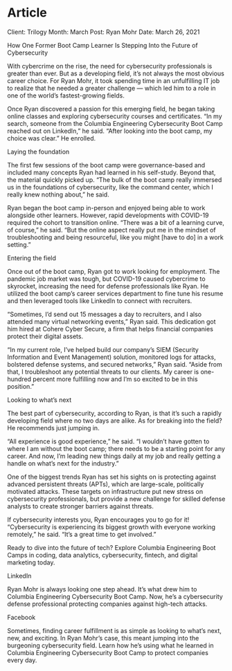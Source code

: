# Article


Client: Trilogy
Month: March
Post: Ryan Mohr
Date: March 26, 2021

How One Former Boot Camp Learner Is Stepping Into the Future of Cybersecurity

With cybercrime on the rise, the need for cybersecurity professionals is greater than ever. But as a developing field, it’s not always the most obvious career choice. For Ryan Mohr, it took spending time in an unfulfilling IT job to realize that he needed a greater challenge — which led him to a role in one of the world’s fastest-growing fields.

Once Ryan discovered a passion for this emerging field, he began taking online classes and exploring cybersecurity courses and certificates. “In my search, someone from the Columbia Engineering Cybersecurity Boot Camp reached out on LinkedIn,” he said. “After looking into the boot camp, my choice was clear.” He enrolled. 

Laying the foundation

The first few sessions of the boot camp were governance-based and included many concepts Ryan had learned in his self-study. Beyond that, the material quickly picked up. “The bulk of the boot camp really immersed us in the foundations of cybersecurity, like the command center, which I really knew nothing about,” he said. 

Ryan began the boot camp in-person and enjoyed being able to work alongside other learners. However, rapid developments with COVID-19 required the cohort to transition online. “There was a bit of a learning curve, of course,” he said. “But the online aspect really put me in the mindset of troubleshooting and being resourceful, like you might [have to do] in a work setting.” 

Entering the field

Once out of the boot camp, Ryan got to work looking for employment. The pandemic job market was tough, but COVID-19 caused cybercrime to skyrocket, increasing the need for defense professionals like Ryan. He utilized the boot camp’s career services department to fine tune his resume and then leveraged tools like LinkedIn to connect with recruiters. 

“Sometimes, I’d send out 15 messages a day to recruiters, and I also attended many virtual networking events,” Ryan said. This dedication got him hired at Cohere Cyber Secure, a firm that helps financial companies protect their digital assets. 

“In my current role, I’ve helped build our company’s SIEM (Security Information and Event Management) solution, monitored logs for attacks, bolstered defense systems, and secured networks,” Ryan said. “Aside from that, I troubleshoot any potential threats to our clients. My career is one-hundred percent more fulfilling now and I’m so excited to be in this position.” 

Looking to what’s next 

The best part of cybersecurity, according to Ryan, is that it’s such a rapidly developing field where no two days are alike. As for breaking into the field? He recommends just jumping in. 

“All experience is good experience,” he said. “I wouldn’t have gotten to where I am without the boot camp; there needs to be a starting point for any career. And now, I’m leading new things daily at my job and really getting a handle on what’s next for the industry.”

One of the biggest trends Ryan has set his sights on is protecting against advanced persistent threats (APTs), which are large-scale, politically motivated attacks. These targets on infrastructure put new stress on cybersecurity professionals, but provide a new challenge for skilled defense analysts to create stronger barriers against threats. 

If cybersecurity interests you, Ryan encourages you to go for it! “Cybersecurity is experiencing its biggest growth with everyone working remotely,” he said. “It’s a great time to get involved.” 

Ready to dive into the future of tech? Explore Columbia Engineering Boot Camps in coding, data analytics, cybersecurity, fintech, and digital marketing today.

LinkedIn

Ryan Mohr is always looking one step ahead. It’s what drew him to Columbia Engineering Cybersecurity Boot Camp. Now, he’s a cybersecurity defense professional protecting companies against high-tech attacks. 

Facebook

Sometimes, finding career fulfillment is as simple as looking to what’s next, new, and exciting. In Ryan Mohr’s case, this meant jumping into the burgeoning cybersecurity field. Learn how he’s using what he learned in Columbia Engineering Cybersecurity Boot Camp to protect companies every day.
